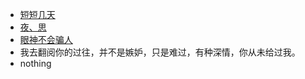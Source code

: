 
 - [短短几天][1]
 - [夜、思][2]
 - [眼神不会骗人][3]
 - 我去翻阅你的过往，并不是嫉妒，只是难过，有种深情，你从未给过我。
 - nothing


  [1]: https://www.zybuluo.com/jw/note/1748689
  [2]: https://www.zybuluo.com/jw/note/1749029
  [3]: https://www.zybuluo.com/jw/note/1749647

